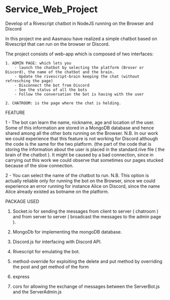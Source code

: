 # Service_Web_Project
Develop of a Rivescript chatbot in NodeJS running on the Browser and Discord

In this project me and Aasmaou have realized a simple chatbot based on Rivescript that can run on the browser or Discord.

The project consists of web-app which is composed of two interfaces:

	1. ADMIN PAGE: which lets you
		- launch the chatbot by selecting the platform (Broser or Discord), the name of the chatbot and the brain. 
		- Update the rivescript-brain keeping the chat (without refresching the page)
		- Disconnect the bot from Discord
		- See the status of all the bots
		- Follow the conversation the bot is having with the user

	2. CHATROOM: is the page where the chat is helding. 


FEATURE

1 - The bot can learn the name, nickname, age and location of the user. Some of this information are stored in a MongoDB database and hence shared among all the other bots running on the Browser.
    N.B. In our work we could experience that this feature is not working for Discord although the code is the same for the two platform. (the part of the code that is storing the information
    about the user is placed in the standard.rive file ( the brain of the chatbot ). 
    It might be caused by a bad connection, since in carrying out this work we could observe that sometimes our pages stucked because of the slow connection. 

2 - You can select the name of the chatbot to run. 
    N.B. This option is actually reliable only for running the bot on the Browser, since we could experience an error running for instance Alice on Discord, since the name Alice already
    existed as botname on the platform. 


PACKAGE USED

1. Socket.io for sending the messages from client to server ( chatroom ) and from server to server ( broadcast the messages to the admin page ).

2. MongoDb for implementing the mongoDB database.

3. Discord.js for interfacing with Discord API.

4. Rivescript for emulating the bot.

5. method-override for exploiting the delete and put method by overriding the post and get method of the form

6. express

7. cors for allowing the exchange of messages between the ServerBot.js and the ServerAdmin.js
